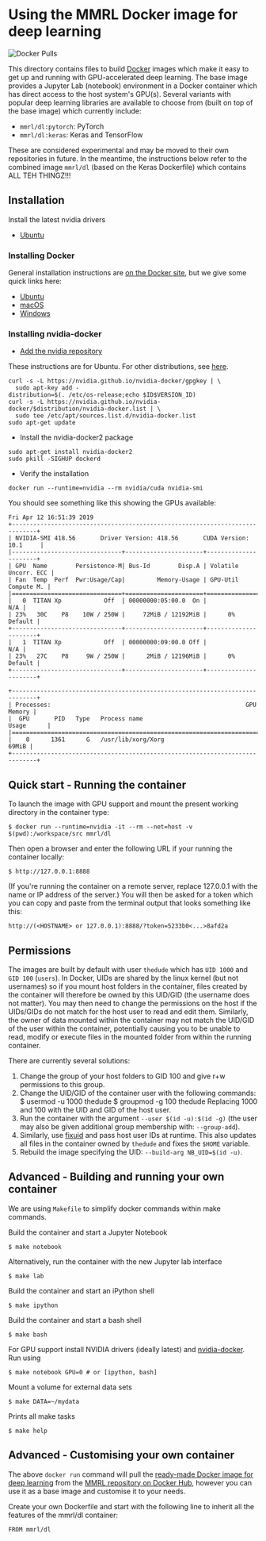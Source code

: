 # Using the MMRL Docker image for deep learning

![Docker Pulls](https://img.shields.io/docker/pulls/mmrl/dl.svg?style=popout)

This directory contains files to build [Docker](http://www.docker.com/) images which make it easy to get up and running with GPU-accelerated deep learning. The base image provides a Jupyter Lab (notebook) environment in a Docker container which has direct access to the host system's GPU(s). Several variants with popular deep learning libraries are available to choose from (built on top of the base image) which currently include:

* `mmrl/dl:pytorch`: PyTorch
* `mmrl/dl:keras`: Keras and TensorFlow

These are considered experimental and may be moved to their own repositories in future. In the meantime, the instructions below refer to the combined image `mmrl/dl` (based on the Keras Dockerfile) which contains ALL TEH THINGZ!!!

## Installation

Install the latest nvidia drivers
* [Ubuntu](https://docs.nvidia.com/cuda/cuda-installation-guide-linux/index.html#ubuntu-installation)

### Installing Docker

General installation instructions are
[on the Docker site](https://docs.docker.com/install/), but we give some
quick links here:

* [Ubuntu](https://docs.docker.com/install/linux/docker-ce/ubuntu/)
* [macOS](https://docs.docker.com/docker-for-mac/install/)
* [Windows](https://docs.docker.com/docker-for-windows/install/)

### Installing nvidia-docker

* [Add the nvidia repository](https://nvidia.github.io/nvidia-docker/)

These instructions are for Ubuntu. For other distributions, see [here](https://nvidia.github.io/nvidia-docker/).

```
curl -s -L https://nvidia.github.io/nvidia-docker/gpgkey | \
  sudo apt-key add -
distribution=$(. /etc/os-release;echo $ID$VERSION_ID)
curl -s -L https://nvidia.github.io/nvidia-docker/$distribution/nvidia-docker.list | \
  sudo tee /etc/apt/sources.list.d/nvidia-docker.list
sudo apt-get update
```

* Install the nvidia-docker2 package

```
sudo apt-get install nvidia-docker2
sudo pkill -SIGHUP dockerd
```

* Verify the installation

`docker run --runtime=nvidia --rm nvidia/cuda nvidia-smi`

You should see something like this showing the GPUs available:

```
Fri Apr 12 16:51:39 2019       
+-----------------------------------------------------------------------------+
| NVIDIA-SMI 418.56       Driver Version: 418.56       CUDA Version: 10.1     |
|-------------------------------+----------------------+----------------------+
| GPU  Name        Persistence-M| Bus-Id        Disp.A | Volatile Uncorr. ECC |
| Fan  Temp  Perf  Pwr:Usage/Cap|         Memory-Usage | GPU-Util  Compute M. |
|===============================+======================+======================|
|   0  TITAN Xp            Off  | 00000000:05:00.0  On |                  N/A |
| 23%   30C    P8    10W / 250W |     72MiB / 12192MiB |      0%      Default |
+-------------------------------+----------------------+----------------------+
|   1  TITAN Xp            Off  | 00000000:09:00.0 Off |                  N/A |
| 23%   27C    P8     9W / 250W |      2MiB / 12196MiB |      0%      Default |
+-------------------------------+----------------------+----------------------+

+-----------------------------------------------------------------------------+
| Processes:                                                       GPU Memory |
|  GPU       PID   Type   Process name                             Usage      |
|=============================================================================|
|    0      1361      G   /usr/lib/xorg/Xorg                            69MiB |
+-----------------------------------------------------------------------------+
```

## Quick start - Running the container

To launch the image with GPU support and mount the present working directory in the container type:

    $ docker run --runtime=nvidia -it --rm --net=host -v $(pwd):/workspace/src mmrl/dl

Then open a browser and enter the following URL if your running the container locally:

    $ http://127.0.0.1:8888

(If you're running the container on a remote server, replace 127.0.0.1 with the name or IP address of the server.)
You will then be asked for a token which you can copy and paste from the terminal output that looks something like this:

```
http://(<HOSTNAME> or 127.0.0.1):8888/?token=5233b0<...>8afd2a
```

## Permissions

The images are built by default with user `thedude` which has `UID 1000` and `GID 100` (`users`). In Docker, UIDs are shared by the linux kernel (but not usernames) so if you mount host folders in the container, files created by the container will therefore be owned by this UID/GID (the username does not matter). You may then need to change the permissions on the host if the UIDs/GIDs do not match for the host user to read and edit them. Similarly, the owner of data mounted within the container may not match the UID/GID of the user within the container, potentially causing you to be unable to read, modify or execute files in the mounted folder from within the running container.

There are currently several solutions:

1. Change the group of your host folders to GID 100 and give r+w permissions to this group.
2. Change the UID/GID of the container user with the following commands:
    $ usermod -u 1000 thedude
    $ groupmod -g 100 thedude
    Replacing 1000 and 100 with the UID and GID of the host user.
3. Run the container with the argument `--user $(id -u):$(id -g)` (the user may also be given additional group membership with: `--group-add`).
4. Similarly, use [fixuid](https://boxboat.com/2017/07/25/fixuid-change-docker-container-uid-gid/) and pass host user IDs at runtime. This also updates all files in the container owned by `thedude` and fixes the `$HOME` variable.
5. Rebuild the image specifying the UID: `--build-arg NB_UID=$(id -u)`.

## Advanced - Building and running your own container

We are using `Makefile` to simplify docker commands within make commands.

Build the container and start a Jupyter Notebook

    $ make notebook

Alternatively, run the container with the new Jupyter lab interface

    $ make lab

Build the container and start an iPython shell

    $ make ipython

Build the container and start a bash shell

    $ make bash

For GPU support install NVIDIA drivers (ideally latest) and
[nvidia-docker](https://github.com/NVIDIA/nvidia-docker). Run using

    $ make notebook GPU=0 # or [ipython, bash]

Mount a volume for external data sets

    $ make DATA=~/mydata

Prints all make tasks

    $ make help

## Advanced - Customising your own container

The above `docker run` command will pull the [ready-made Docker image for deep learning](https://hub.docker.com/r/mmrl/dl) from the [MMRL repository on Docker Hub](https://hub.docker.com/u/mmrl), however you can use it as a base image and customise it to your needs.

Create your own Dockerfile and start with the following line to inherit all the features of the mmrl/dl container:

```
FROM mmrl/dl
```
